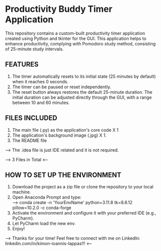 # Productivity Buddy Timer Application
This repository contains a custom-built productivity timer application created using Python and tkinter for the GUI. This application helps to enhance productivity, complying with Pomodoro study method, consisting of 25-minute study intervals. 

## FEATURES
1. The timer automatically resets to its initial state (25 minutes by default) when it reaches 0 seconds.
2. The timer can be paused or reset independently.
3. The reset button always restores the default 25-minute duration. The initial duration can be adjusted directly through the GUI, with a range between 10 and 60 minutes.

## FILES INCLUDED

1. The main file (.py) as the application's core code X 1
2. The application's background image (.jpg) X 1.
3. The README file

--> The .idea file is just IDE related and it is not required.

--> 3 Files in Total <--

## HOW TO SET UP THE ENVIRONMENT

1) Download the project as a zip file or clone the repository to your local machine.
2) Open Anaconda Prompt and type:
   <br>--> conda create -n 'YourEnvName' python=3.11.8 tk=8.6.12 pillow=10.2.0 -c conda-forge
3) Activate the environment and configure it with your preferred IDE (e.g., PyCharm).
4) Let PyCharm load the new env.
5) Enjoy!

--> Thanks for your time! Feel free to connect with me on LinkedIn: linkedin.com/in/kimon-ioannis-lappas!!! <--
